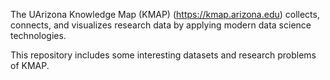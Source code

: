 The UArizona Knowledge Map (KMAP) (https://kmap.arizona.edu) collects, connects, and visualizes research data by applying modern data science technologies. 

This repository includes some interesting datasets and research problems of KMAP. 

